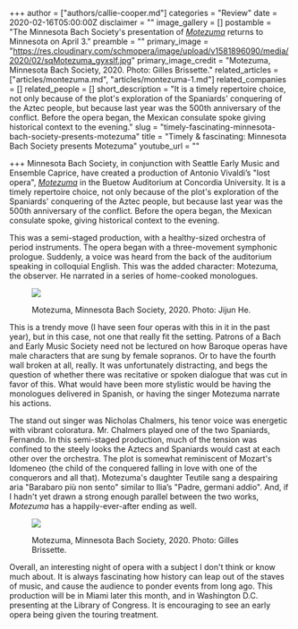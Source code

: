 +++
author = ["authors/callie-cooper.md"]
categories = "Review"
date = 2020-02-16T05:00:00Z
disclaimer = ""
image_gallery = []
postamble = "The Minnesota Bach Society's presentation of [_Motezuma_](https://www.brownpapertickets.com/event/4289479) returns to Minnesota on April 3."
preamble = ""
primary_image = "https://res.cloudinary.com/schmopera/image/upload/v1581896090/media/2020/02/sqMotezuma_gyxslf.jpg"
primary_image_credit = "Motezuma, Minnesota Bach Society, 2020. Photo: Gilles Brissette."
related_articles = ["articles/montezuma.md", "articles/montezuma-1.md"]
related_companies = []
related_people = []
short_description = "It is a timely repertoire choice, not only because of the plot's exploration of the Spaniards' conquering of the Aztec people, but because last year was the 500th anniversary of the conflict. Before the opera began, the Mexican consulate spoke giving historical context to the evening."
slug = "timely-fascinating-minnesota-bach-society-presents-motezuma"
title = "Timely & fascinating: Minnesota Bach Society presents Motezuma"
youtube_url = ""

+++
Minnesota Bach Society, in conjunction with Seattle Early Music and Ensemble Caprice, have created a production of Antonio Vivaldi’s "lost opera", [_Motezuma_](https://bachsocietymn.org/2019/06/30/vivaldis-motezuma/) in the Buetow Auditorium at Concordia University. It is a timely repertoire choice, not only because of the plot's exploration of the Spaniards' conquering of the Aztec people, but because last year was the 500th anniversary of the conflict. Before the opera began, the Mexican consulate spoke, giving historical context to the evening.

This was a semi-staged production, with a healthy-sized orchestra of period instruments. The opera began with a three-movement symphonic prologue. Suddenly, a voice was heard from the back of the auditorium speaking in colloquial English. This was the added character: Motezuma, the observer. He narrated in a series of home-cooked monologues.

<figure data-type="image">

![](https://res.cloudinary.com/schmopera/image/upload/v1581896299/media/2020/02/Motezuma-1_sj7ssp.jpg)

<figcaption>Motezuma, Minnesota Bach Society, 2020. Photo: Jijun He.</figcaption>

</figure>

This is a trendy move (I have seen four operas with this in it in the past year), but in this case, not one that really fit the setting. Patrons of a Bach and Early Music Society need not be lectured on how Baroque operas have male characters that are sung by female sopranos. Or to have the fourth wall broken at all, really. It was unfortunately distracting, and begs the question of whether there was recitative or spoken dialogue that was cut in favor of this. What would have been more stylistic would be having the monologues delivered in Spanish, or having the singer Motezuma narrate his actions.

The stand out singer was Nicholas Chalmers, his tenor voice was energetic with vibrant coloratura. Mr. Chalmers played one of the two Spaniards, Fernando. In this semi-staged production, much of the tension was confined to the steely looks the Aztecs and Spaniards would cast at each other over the orchestra. The plot is somewhat reminiscent of Mozart's Idomeneo (the child of the conquered falling in love with one of the conquerors and all that). Motezuma's daughter Teutile sang a despairing aria "Barabaro più non sento" similar to Ilia’s "Padre, germani addio". And, if I hadn't yet drawn a strong enough parallel between the two works, _Motezuma_ has a happily-ever-after ending as well.

<figure data-type="image">

![](https://res.cloudinary.com/schmopera/image/upload/v1581896287/media/2020/02/Motezuma_3_kjua2q.jpg)

<figcaption>Motezuma, Minnesota Bach Society, 2020. Photo: Gilles Brissette.</figcaption>

</figure>

Overall, an interesting night of opera with a subject I don't think or know much about. It is always fascinating how history can leap out of the staves of music, and cause the audience to ponder events from long ago. This production will be in Miami later this month, and in Washington D.C. presenting at the Library of Congress. It is encouraging to see an early opera being given the touring treatment.
